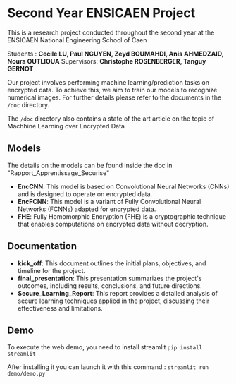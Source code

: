 # Second Year ENSICAEN Project 

This is a research project conducted throughout the second year at the ENSICAEN National Engineering School of Caen

Students : **Cecile LU, Paul NGUYEN, Zeyd BOUMAHDI, Anis AHMEDZAID, Noura OUTLIOUA**
Supervisors: **Christophe ROSENBERGER, Tanguy GERNOT**

Our project involves performing machine learning/prediction tasks on encrypted data. To achieve this, we aim to train our models to recognize numerical images. For further details please refer to the documents in the ```/doc``` directory.

The ```/doc``` directory also contains a state of the art article on the topic of Machhine Learning over Encrypted Data

## Models

The details on the models can be found inside the doc in "Rapport_Apprentissage_Securise"

- **EncCNN**: This model is based on Convolutional Neural Networks (CNNs) and is designed to operate on encrypted data.
- **EncFCNN**: This model is a variant of Fully Convolutional Neural Networks (FCNNs) adapted for encrypted data.
- **FHE**: Fully Homomorphic Encryption (FHE) is a cryptographic technique that enables computations on encrypted data without decryption.

## Documentation

- **kick_off**: This document outlines the initial plans, objectives, and timeline for the project.
- **final_presentation**: This presentation summarizes the project's outcomes, including results, conclusions, and future directions.
- **Secure_Learning_Report**: This report provides a detailed analysis of secure learning techniques applied in the project, discussing their effectiveness and limitations.

## Demo

To execute the web demo, you need to install streamlit ```pip install streamlit```

After installing it you can launch it with this command :
```streamlit run demo/demo.py```
